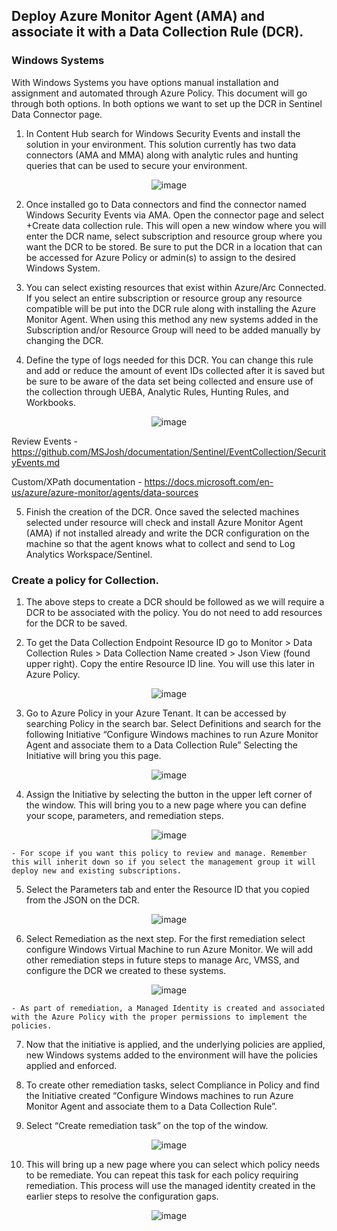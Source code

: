 ## Deploy Azure Monitor Agent (AMA) and associate it with a Data Collection Rule (DCR).

### Windows Systems

With Windows Systems you have options manual installation and assignment and automated through Azure Policy. This document will go through both options. In both options we want to set up the DCR in Sentinel Data Connector page.

1. In Content Hub search for Windows Security Events and install the solution in your environment. This solution currently has two data connectors (AMA and MMA) along with analytic rules and hunting queries that can be used to secure your environment.

<div style="text-align:center"><img src="https://github.com/MSJosh/documentation/assets/120500937/00915350-18ce-49b0-8c5f-ef7debd315f8" alt="image"></div>

2. Once installed go to Data connectors and find the connector named Windows Security Events via AMA. Open the connector page and select +Create data collection rule. This will open a new window where you will enter the DCR name, select subscription and resource group where you want the DCR to be stored. Be sure to put the DCR in a location that can be accessed for Azure Policy or admin(s) to assign to the desired Windows System. 

3. You can select existing resources that exist within Azure/Arc Connected. If you select an entire subscription or resource group any resource compatible will be put into the DCR rule along with installing the Azure Monitor Agent. When using this method any new systems added in the Subscription and/or Resource Group will need to be added manually by changing the DCR. 

4. Define the type of logs needed for this DCR. You can change this rule and add or reduce the amount of event IDs collected after it is saved but be sure to be aware of the data set being collected and ensure use of the collection through UEBA, Analytic Rules, Hunting Rules, and Workbooks. 

<div style="text-align:center"><img src="https://github.com/MSJosh/documentation/assets/120500937/6c429d22-e807-4616-8979-6800abb39b2a" alt="image"></div>

Review Events - https://github.com/MSJosh/documentation/Sentinel/EventCollection/SecurityEvents.md

Custom/XPath documentation - https://docs.microsoft.com/en-us/azure/azure-monitor/agents/data-sources


5. Finish the creation of the DCR. Once saved the selected machines selected under resource will check and install Azure Monitor Agent (AMA) if not installed already and write the DCR configuration on the machine so that the agent knows what to collect and send to Log Analytics Workspace/Sentinel. 

### Create a policy for Collection.

1. The above steps to create a DCR should be followed as we will require a DCR to be associated with the policy. You do not need to add resources for the DCR to be saved.

2. To get the Data Collection Endpoint Resource ID go to Monitor > Data Collection Rules > Data Collection Name created > Json View (found upper right). Copy the entire Resource ID line. You will use this later in Azure Policy.

<div style="text-align:center"><img src="https://github.com/MSJosh/documentation/assets/120500937/b55cfad3-3f77-48d5-8413-c6c26428ede3" alt="image"></div>

3. Go to Azure Policy in your Azure Tenant. It can be accessed by searching Policy in the search bar. Select Definitions and search for the following Initiative “Configure Windows machines to run Azure Monitor Agent and associate them to a Data Collection Rule” Selecting the Initiative will bring you this page.

<div style="text-align:center"><img src="https://github.com/MSJosh/documentation/assets/120500937/621a8e9c-9a03-4b76-90fb-72e14a86abab" alt="image"></div>

4. Assign the Initiative by selecting the button in the upper left corner of the window. This will bring you to a new page where you can define your scope, parameters, and remediation steps.

<div style="text-align:center"><img src="https://github.com/MSJosh/documentation/assets/120500937/0c92b1d3-fadd-493c-a733-79bc89bf0f30" alt="image"></div>

    - For scope if you want this policy to review and manage. Remember this will inherit down so if you select the management group it will deploy new and existing subscriptions.

5. Select the Parameters tab and enter the Resource ID that you copied from the JSON on the DCR.

<div style="text-align:center"><img src="https://github.com/MSJosh/documentation/assets/120500937/f01d9b17-1243-42c7-af07-f148c3da1b38" alt="image"></div>

6. Select Remediation as the next step. For the first remediation select configure Windows Virtual Machine to run Azure Monitor. We will add other remediation steps in future steps to manage Arc, VMSS, and configure the DCR we created to these systems.

<div style="text-align:center"><img src="https://github.com/MSJosh/documentation/assets/120500937/8f1a0150-f126-41e2-85ed-9d9e665a6d98" alt="image"></div>

    - As part of remediation, a Managed Identity is created and associated with the Azure Policy with the proper permissions to implement the policies.

7. Now that the initiative is applied, and the underlying policies are applied, new Windows systems added to the environment will have the policies applied and enforced.

8. To create other remediation tasks, select Compliance in Policy and find the Initiative created “Configure Windows machines to run Azure Monitor Agent and associate them to a Data Collection Rule”.

9. Select “Create remediation task” on the top of the window.

<div style="text-align:center"><img src="https://github.com/MSJosh/documentation/assets/120500937/2feb217d-c123-4875-8d81-fc7f5c27f418" alt="image"></div>

10. This will bring up a new page where you can select which policy needs to be remediate. You can repeat this task for each policy requiring remediation. This process will use the managed identity created in the earlier steps to resolve the configuration gaps.

<div style="text-align:center"><img src="https://github.com/MSJosh/documentation/assets/120500937/19c0453f-d1a6-4f26-ba87-7ff0860934ba" alt="image"></div>
